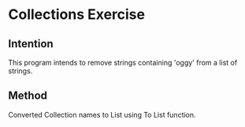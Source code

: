# Collections Exercise

## Intention

This program intends to remove strings containing 'oggy' from a list of strings.

## Method

Converted Collection names to List using To List function.
